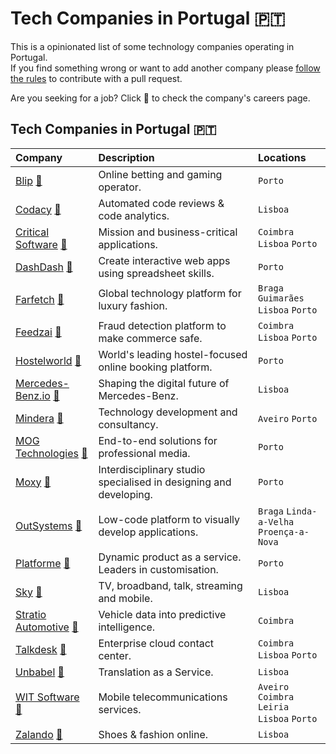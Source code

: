 # Tech Companies in Portugal :portugal:

This is a opinionated list of some technology companies operating in Portugal.  
If you find something wrong or want to add another company please [follow the rules](CONTRIBUTING.md) to contribute with a pull request.

Are you seeking for a job? Click :rocket: to check the company's careers page.

## Tech Companies in Portugal :portugal:

| Company  | Description | Locations |
:------ | :------ | :-------- |
| [Blip](https://blip.pt) [:rocket:](https://blip.pt/jobs/) | Online betting and gaming operator. | `Porto` |
| [Codacy](https://www.codacy.com) [:rocket:](https://www.codacy.com/careers) | Automated code reviews & code analytics. | `Lisboa` |
| [Critical Software](https://www.criticalsoftware.com) [:rocket:](https://www.criticalsoftware.com/careers) | Mission and business-critical applications. | `Coimbra` `Lisboa` `Porto` |
| [DashDash](https://dashdash.com) [:rocket:](https://github.com/dashdash/hiring) | Create interactive web apps using spreadsheet skills. | `Porto` |
| [Farfetch](https://www.farfetch.com) [:rocket:](https://www.farfetch.com/pt/careers) | Global technology platform for luxury fashion. | `Braga` `Guimarães`<br>`Lisboa` `Porto` |
| [Feedzai](https://feedzai.com) [:rocket:](https://careers.feedzai.com) | Fraud detection platform to make commerce safe. | `Coimbra` `Lisboa` `Porto` |
| [Hostelworld](https://www.hostelworld.com/) [:rocket:](http://www.hostelworldgroup.com/careers) | World's leading hostel-focused online booking platform. | `Porto` |
| [Mercedes-Benz.io](https://www.mercedes-benz.io) [:rocket:](https://www.mercedes-benz.io/jobs) | Shaping the digital future of Mercedes-Benz. | `Lisboa` |
| [Mindera](https://mindera.com) [:rocket:](https://mindera.com/#we-are-hiring) | Technology development and consultancy. | `Aveiro` `Porto` |
| [MOG Technologies](https://www.mog-technologies.com) [:rocket:](https://www.mog-technologies.com/careers-at-mog/) | End-to-end solutions for professional media. | `Porto` |
| [Moxy](https://moxy.studio) [:rocket:](https://moxy.studio/team#join-the-team) | Interdisciplinary studio specialised in designing and developing. | `Porto` |
| [OutSystems](https://www.outsystems.com) [:rocket:](https://www.outsystems.com/company/careers/) | Low-code platform to visually develop applications. | `Braga` `Linda-a-Velha`<br>`Proença-a-Nova` |
| [Platforme](https://platforme.com) [:rocket:](https://platforme.com/careers) | Dynamic product as a service. Leaders in customisation. | `Porto` |
| [Sky](https://www.sky.com) [:rocket:](https://careers.sky.com) | TV, broadband, talk, streaming and mobile. | `Lisboa` |
| [Stratio Automotive](https://stratioautomotive.com) [:rocket:](https://stratio.workable.com) | Vehicle data into predictive intelligence. | `Coimbra` |
| [Talkdesk](https://www.talkdesk.com) [:rocket:](https://www.talkdesk.com/careers/) | Enterprise cloud contact center. | `Coimbra` `Lisboa` `Porto` |
| [Unbabel](https://unbabel.com) [:rocket:](https://unbabel.com/careers/) | Translation as a Service. | `Lisboa` |
| [WIT Software](https://www.wit-software.com) [:rocket:](https://www.wit-software.com/careers/) | Mobile telecommunications services. | `Aveiro` `Coimbra` `Leiria`<br>`Lisboa` `Porto` |
| [Zalando](http://www.zalando.com) [:rocket:](https://jobs.zalando.com) | Shoes & fashion online. | `Lisboa` |
